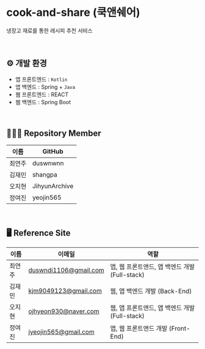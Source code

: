 # cook-and-share (쿡앤쉐어)
냉장고 재료를 통한 레시피 추천 서비스

<br/>

⚙️ 개발 환경
---
- 앱 프론트엔드 : `Kotlin`
- 앱 백엔드 : Spring + `Java`
- 웹 프론트엔드 : REACT
- 웹 백엔드 : Spring Boot

<br/>

🧑‍🤝‍🧑 Repository Member
---
이름 | GitHub
-- | --
최연주 | duswnwnn | 앱 프론트엔드, 웹 프론트엔드, 앱 백엔드
김재민 | shangpa | 앱 백엔드, 웹 백엔드
오지현 | JihyunArchive | 웹 프론트엔드, 앱 프론트엔드, 앱 백엔
정여진 | yeojin565 | 앱 프론트엔드, 웹 프론트엔드

<br/>

🖥️ Reference Site
---
이름 | 이메일 | 역할
-- | -- | --
최연주 | duswndi1106@gmail.com | 앱, 웹 프론트앤드, 앱 백엔드 개발 (Full-stack)
김재민 | kjm9049123@gmail.com | 웹, 앱 백엔드 개발 (Back-End)
오지현 | ojhyeon930@naver.com | 웹, 앱 프론트앤드, 앱 백엔드 개발 (Full-stack)
정여진 | jyeojin565@gmail.com | 앱, 웹 프론트앤드 개발 (Front-End)

